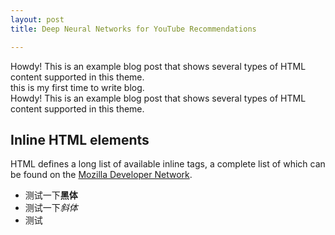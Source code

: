 ```yaml
---
layout: post
title: Deep Neural Networks for YouTube Recommendations

---
```


<div class="message">
  Howdy! This is an example blog post that shows several types of HTML content supported in this theme.
</div>

<div class=“message”>
 this is my first time to write blog.
</div>    

<div class="message">
  Howdy! This is an example blog post that shows several types of HTML content supported in this theme.
</div>


## Inline HTML elements

HTML defines a long list of available inline tags, a complete list of which can be found on the [Mozilla Developer Network](https://developer.mozilla.org/en-US/docs/Web/HTML/Element).

- 测试一下**黑体**
- 测试一下*斜体*
- 测试
